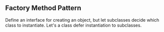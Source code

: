 ## Factory Method Pattern

Define an interface for creating an object, but let subclasses decide which class to instantiate. Let's a class defer instantiation to subclasses.